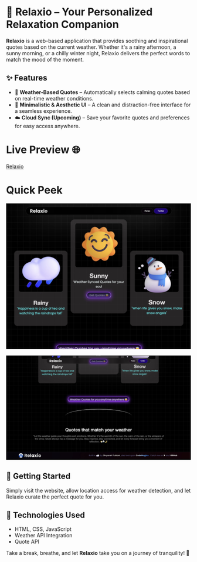 # 🌿 Relaxio – Your Personalized Relaxation Companion  

**Relaxio** is a web-based application that provides soothing and inspirational quotes based on the current weather. Whether it's a rainy afternoon, a sunny morning, or a chilly winter night, Relaxio delivers the perfect words to match the mood of the moment. 

## ✨ Features  
- 🎵 **Weather-Based Quotes** – Automatically selects calming quotes based on real-time weather conditions.   
- 🎨 **Minimalistic & Aesthetic UI** – A clean and distraction-free interface for a seamless experience.  
- ☁️ **Cloud Sync (Upcoming)** – Save your favorite quotes and preferences for easy access anywhere.  

# Live Preview 🌐

[Relaxio](https://relaxioo.netlify.app/)

# Quick Peek
![alt text](Relaxio1.jpeg)

![alt text](Relaxio2.jpeg)

## 🚀 Getting Started  
Simply visit the website, allow location access for weather detection, and let Relaxio curate the perfect quote for you.  

## 🔧 Technologies Used  
- HTML, CSS, JavaScript  
- Weather API Integration  
- Quote API 

Take a break, breathe, and let **Relaxio** take you on a journey of tranquility! 🌸  
